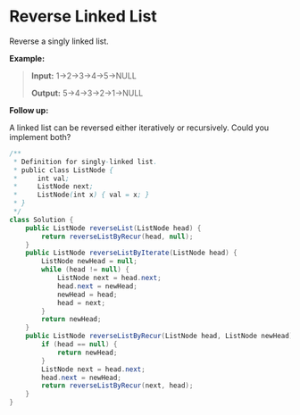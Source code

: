 # Reverse Linked List

Reverse a singly linked list.

**Example:**

> **Input:** 1-&gt;2-&gt;3-&gt;4-&gt;5-&gt;NULL 
>
> **Output:** 5-&gt;4-&gt;3-&gt;2-&gt;1-&gt;NULL

**Follow up:**

A linked list can be reversed either iteratively or recursively. Could you implement both?

```java
/**
 * Definition for singly-linked list.
 * public class ListNode {
 *     int val;
 *     ListNode next;
 *     ListNode(int x) { val = x; }
 * }
 */
class Solution {
    public ListNode reverseList(ListNode head) {
        return reverseListByRecur(head, null);
    }
    public ListNode reverseListByIterate(ListNode head) {
        ListNode newHead = null;
        while (head != null) {
            ListNode next = head.next;
            head.next = newHead;
            newHead = head;
            head = next;
        }
        return newHead;
    }
    public ListNode reverseListByRecur(ListNode head, ListNode newHead) {
        if (head == null) {
            return newHead;
        }
        ListNode next = head.next;
        head.next = newHead;
        return reverseListByRecur(next, head);
    }
}
```

